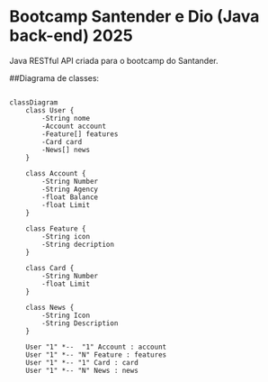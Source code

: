 # Bootcamp Santender e Dio (Java back-end) 2025
Java RESTful API criada para o bootcamp do Santander.

##Diagrama de classes:

```mermaid

classDiagram
    class User {
        -String nome
        -Account account
        -Feature[] features
        -Card card
        -News[] news
    }
    
    class Account {
        -String Number
        -String Agency
        -float Balance
        -float Limit
    }

    class Feature {
        -String icon
        -String decription
    }

    class Card {
        -String Number
        -float Limit
    }

    class News {
        -String Icon
        -String Description
    }

    User "1" *--  "1" Account : account
    User "1" *-- "N" Feature : features
    User "1" *-- "1" Card : card
    User "1" *-- "N" News : news
```
